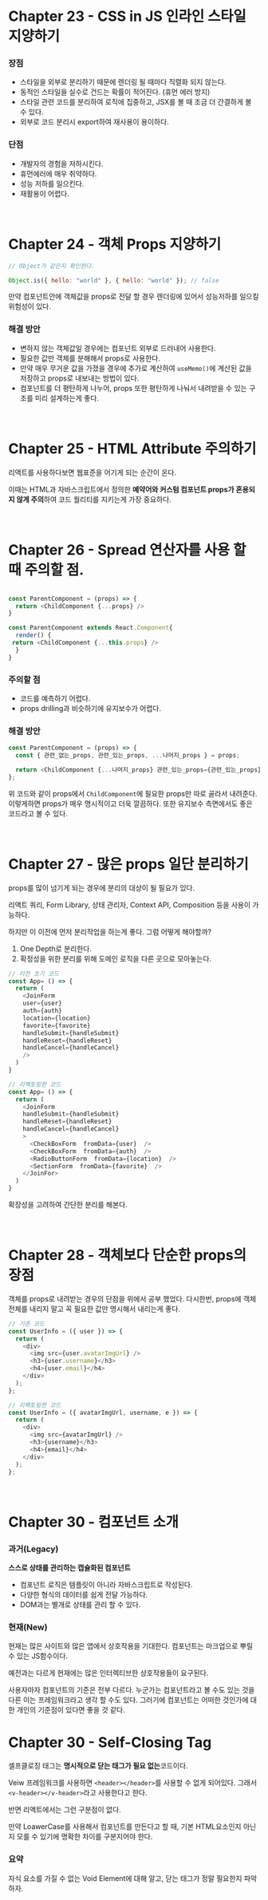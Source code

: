 # Chapter 23 - CSS in JS 인라인 스타일 지양하기

### 장점

- 스타일을 외부로 분리하기 때문에 렌더링 될 때마다 직렬화 되지 않는다.
- 동적인 스타일을 실수로 건드는 확률이 적어진다. (휴먼 에러 방지)
- 스타일 관련 코드를 분리하여 로직에 집중하고, JSX를 볼 때 조금 더 간결하게 볼 수 있다.
- 외부로 코드 분리시 export하여 재사용이 용이하다.

### 단점

- 개발자의 경험을 저하시킨다.
- 휴먼에러에 매우 취약하다.
- 성능 저하를 일으킨다.
- 재활용이 어렵다.

<br>

# Chapter 24 - 객체 Props 지양하기

```js
// Object가 같은지 확인한다.

Object.is({ hello: "world" }, { hello: "world" }); // false
```

만약 컴포넌트안에 객체값을 props로 전달 할 경우 렌더링에 있어서 성능저하를 일으킬 위험성이 있다.

### 해결 방안

- 변하지 않는 객체값일 경우에는 컴포넌트 외부로 드러내어 사용한다.
- 필요한 값만 객체를 분해해서 props로 사용한다.
- 만약 매우 무거운 값을 가졌을 경우에 추가로 계산하여 `useMemo()`에 계산된 값을 저장하고 props로 내보내는 방법이 있다.
- 컴포넌트를 더 평탄하게 나누어, props 또한 평탄하게 나눠서 내려받을 수 있는 구조를 미리 설계하는게 좋다.

<br>

# Chapter 25 - HTML Attribute 주의하기

리액트를 사용하다보면 웹표준을 어기게 되는 순간이 온다.

이때는 HTML과 자바스크립트에서 정의한 **예약어와 커스텀 컴포넌트 props가 혼용되지 않게 주의**하여 코드 퀄리티를 지키는게 가장 중요하다.

<br>

# Chapter 26 - Spread 연산자를 사용 할 때 주의할 점.

```js

const ParentComponent = (props) => {
  return <ChildComponent {...props} />
}

const ParentComponent extends React.Component{
  render() {
 return <ChildComponent {...this.props} />
  }
}

```

### 주의할 점

- 코드를 예측하기 어렵다.
- props drilling과 비슷하기에 유지보수가 어렵다.

### 해결 방안

```js
const ParentComponent = (props) => {
  const { 관련_없는_props, 관련_있는_props, ...나머지_props } = props;

  return <ChildComponent {...나머지_props} 관련_있는_props={관련_있는_props} />;
};
```

위 코드와 같이 props에서 `ChildComponent`에 필요한 props만 따로 골라서 내려준다.
이렇게하면 props가 매우 명시적이고 더욱 깔끔하다. 또한 유지보수 측면에서도 좋은 코드라고 볼 수 있다.

<br>

# Chapter 27 - 많은 props 일단 분리하기

props를 많이 넘기게 되는 경우에 분리의 대상이 될 필요가 있다.

리액트 쿼리, Form Library, 상태 관리자, Context API, Composition 등을 사용이 가능하다.

하지만 이 이전에 먼저 분리작업을 하는게 좋다. 그럼 어떻게 해야할까?

1. One Depth로 분리한다.
2. 확정성을 위한 분리를 위해 도메인 로직을 다른 곳으로 모아놓는다.

```js
// 이전 초기 코드
const App= () => {
  return (
    <JoinForm
    user={user}
    auth={auth}
    location={location}
    favorite={favorite}
    handleSubmit={handleSubmit}
    handleReset={handleReset}
    handleCancel={handleCancel}
    />
  )
}

// 리팩토링한 코드
const App= () => {
  return (
    <JoinForm
    handleSubmit={handleSubmit}
    handleReset={handleReset}
    handleCancel={handleCancel}
    >
      <CheckBoxForm  fromData={user}  />
      <CheckBoxForm  fromData={auth}  />
      <RadioButtonForm  fromData={location}  />
      <SectionForm  fromData={favorite}  />
    </JoinFor>
  )
}

```

확장성을 고려하여 간단한 분리를 해본다.

<br>

# Chapter 28 - 객체보다 단순한 props의 장점

객체를 props로 내려받는 경우의 단점을 위에서 공부 했었다.
다시한번, props에 객체 전체를 내리지 말고 꼭 필요한 값만 명시해서 내리는게 좋다.

```js
// 기존 코드
const UserInfo = ({ user }) => {
  return (
    <div>
      <img src={user.avatarImgUrl} />
      <h3>{user.username}</h3>
      <h4>{user.email}</h4>
    </div>
  );
};

// 리팩토링한 코드
const UserInfo = ({ avatarImgUrl, username, e }) => {
  return (
    <div>
      <img src={avatarImgUrl} />
      <h3>{username}</h3>
      <h4>{email}</h4>
    </div>
  );
};
```

<br>

# Chapter 30 - 컴포넌트 소개

### 과거(Legacy)

**스스로 상태를 관리하는 캡슐화된 컴포넌트**

- 컴포넌트 로직은 템플릿이 아니라 자바스크립트로 작성된다.
- 다양한 형식의 데이터를 쉽게 전달 가능하다.
- DOM과는 별개로 상태를 관리 할 수 있다.

### 현재(New)

현재는 많은 사이트와 많은 앱에서 상호작용을 기대한다.
컴포넌트는 마크업으로 뿌릴 수 있는 JS함수이다.

예전과는 다르게 현재에는 많은 인터렉티브한 상호작용들이 요구된다.

사용자마자 컴포넌트의 기준은 전부 다르다. 누군가는 컴포넌트라고 볼 수도 있는 것을 다른 이는 프레임워크라고 생각 할 수도 있다. 그러기에 컴포넌트는 어떠한 것인가에 대한 개인의 기준점이 있다면 좋을 것 같다.

# Chapter 30 - Self-Closing Tag

셀프클로징 태그는 **명시적으로 닫는 태그가 필요 없는**코드이다.

Veiw 프레임워크를 사용하면 `<header></header>`를 사용할 수 없게 되어있다. 그래서 `<v-header></v-header>`라고 사용한다고 한다.

반면 리액트에서는 그런 구분점이 없다.

만약 LoawerCase를 사용해서 컴포넌트를 만든다고 할 때, 기본 HTML요소인지 아닌지 모를 수 있기에 명확한 차이를 구분지어야 한다.

### 요약

자식 요소를 가질 수 없는 Void Element에 대해 알고, 닫는 태그가 정말 필요한지 파악하자.
